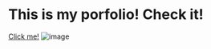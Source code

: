 # This is my porfolio! Check it!
[Click me!](https://himabitoo.github.io/myportfolio/)
![image](https://user-images.githubusercontent.com/94416199/228556800-082ec8b1-eed0-4de4-86d0-06011295c459.png)
